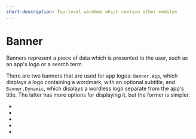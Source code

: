 ```yaml
---
short-description: Top-level windows which contain other modules
...
```

Banner
======

Banners represent a piece of data which is presented to the user, such as an app's logo or a search term.

There are two banners that are used for app logos: `Banner.App`, which displays a logo containing a wordmark, with an optional subtitle, and `Banner.Dynamic`, which displays a wordless logo separate from the app's title.
The latter has more options for displaying it, but the former is simpler.

- [](Banner.App)
- [](Banner.Context)
- [](Banner.Dynamic)
- [](Banner.Search)
- [](Banner.Set)
